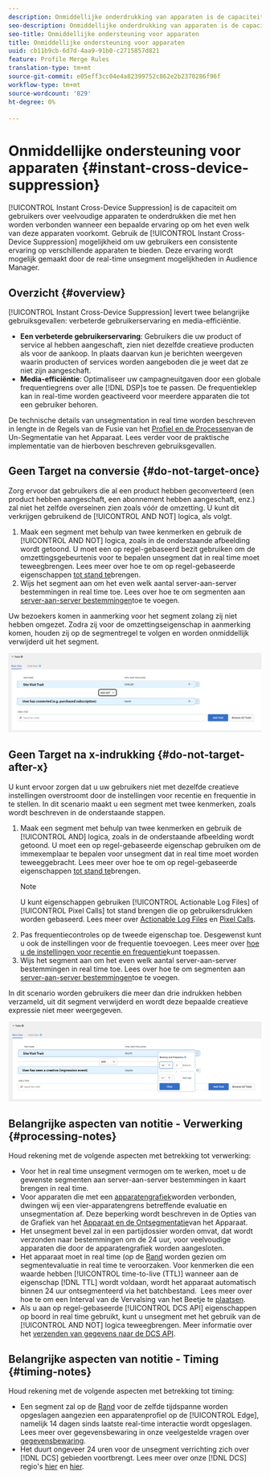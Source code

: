 ```yaml
---
description: Onmiddellijke onderdrukking van apparaten is de capaciteit om gebruikers over veelvoudige apparaten te onderdrukken die met hen worden verbonden wanneer een bepaalde ervaring op om het even welk van deze apparaten voorkomt. Met de functie Onmiddellijke ondersteuning voor apparaten kunt u uw gebruikers een consistente ervaring bieden op alle apparaten. Deze ervaring wordt mogelijk gemaakt door de real-time unsegment mogelijkheden in Audience Manager.
seo-description: Onmiddellijke onderdrukking van apparaten is de capaciteit om gebruikers over veelvoudige apparaten te onderdrukken die met hen worden verbonden wanneer een bepaalde ervaring op om het even welk van deze apparaten voorkomt. Met de functie Onmiddellijke ondersteuning voor apparaten kunt u uw gebruikers een consistente ervaring bieden op alle apparaten. Deze ervaring wordt mogelijk gemaakt door de real-time unsegment mogelijkheden in Audience Manager.
seo-title: Onmiddellijke ondersteuning voor apparaten
title: Onmiddellijke ondersteuning voor apparaten
uuid: cb11b9cb-6d7d-4aa9-91b0-c2715857d821
feature: Profile Merge Rules
translation-type: tm+mt
source-git-commit: e05eff3cc04e4a82399752c862e2b2370286f96f
workflow-type: tm+mt
source-wordcount: '829'
ht-degree: 0%

---
```



# Onmiddellijke ondersteuning voor apparaten {#instant-cross-device-suppression}

[!UICONTROL Instant Cross-Device Suppression] is de capaciteit om gebruikers over veelvoudige apparaten te onderdrukken die met hen worden verbonden wanneer een bepaalde ervaring op om het even welk van deze apparaten voorkomt. Gebruik de [!UICONTROL Instant Cross-Device Suppression] mogelijkheid om uw gebruikers een consistente ervaring op verschillende apparaten te bieden. Deze ervaring wordt mogelijk gemaakt door de real-time unsegment mogelijkheden in Audience Manager.

## Overzicht {#overview}

[!UICONTROL Instant Cross-Device Suppression] levert twee belangrijke gebruiksgevallen: verbeterde gebruikerservaring en media-efficiëntie.

* **Een verbeterde gebruikerservaring**: Gebruikers die uw product of service al hebben aangeschaft, zien niet dezelfde creatieve producten als voor de aankoop. In plaats daarvan kun je berichten weergeven waarin producten of services worden aangeboden die je weet dat ze niet zijn aangeschaft.
* **Media-efficiëntie**: Optimaliseer uw campagneuitgaven door een globale frequentiegrens over alle [!DNL DSP]s toe te passen. De frequentieklep kan in real-time worden geactiveerd voor meerdere apparaten die tot een gebruiker behoren.

De technische details van unsegmentation in real time worden beschreven in lengte in de Regels van de Fusie van het [Profiel en de Processen](merge-rule-unsegment.md)van de Un-Segmentatie van het Apparaat. Lees verder voor de praktische implementatie van de hierboven beschreven gebruiksgevallen.

## Geen Target na conversie {#do-not-target-once}

Zorg ervoor dat gebruikers die al een product hebben geconverteerd (een product hebben aangeschaft, een abonnement hebben aangeschaft, enz.) zal niet het zelfde overseinen zien zoals vóór de omzetting. U kunt dit verkrijgen gebruikend de [!UICONTROL AND NOT] logica, als volgt.

1. Maak een segment met behulp van twee kenmerken en gebruik de [!UICONTROL AND NOT] logica, zoals in de onderstaande afbeelding wordt getoond. U moet een op regel-gebaseerd bezit gebruiken om de omzettingsgebeurtenis voor te bepalen unsegment dat in real time moet teweegbrengen. Lees meer over hoe te om op regel-gebaseerde eigenschappen [tot stand te](../traits/create-onboarded-rule-based-traits.md)brengen.
2. Wijs het segment aan om het even welk aantal server-aan-server bestemmingen in real time toe. Lees over hoe te om segmenten aan [server-aan-server bestemmingen](../destinations/add-edit-segments.md)toe te voegen.

Uw bezoekers komen in aanmerking voor het segment zolang zij niet hebben omgezet. Zodra zij voor de omzettingseigenschap in aanmerking komen, houden zij op de segmentregel te volgen en worden onmiddellijk verwijderd uit het segment.

![](assets/and_not_use_case.png)

## Geen Target na x-indrukking {#do-not-target-after-x}

U kunt ervoor zorgen dat u uw gebruikers niet met dezelfde creatieve instellingen overstroomt door de instellingen voor recentie en frequentie in te stellen. In dit scenario maakt u een segment met twee kenmerken, zoals wordt beschreven in de onderstaande stappen.

1. Maak een segment met behulp van twee kenmerken en gebruik de [!UICONTROL AND] logica, zoals in de onderstaande afbeelding wordt getoond. U moet een op regel-gebaseerde eigenschap gebruiken om de immexemplaar te bepalen voor unsegment dat in real time moet worden teweeggebracht. Lees meer over hoe te om op regel-gebaseerde eigenschappen [tot stand te](../traits/create-onboarded-rule-based-traits.md)brengen.
   >[!NOTE]
   >
   >U kunt eigenschappen gebruiken [!UICONTROL Actionable Log Files] of [!UICONTROL Pixel Calls] tot stand brengen die op gebruikersdrukken worden gebaseerd. Lees meer over [Actionable Log Files](../../integration/media-data-integration/actionable-log-files.md) en [Pixel Calls](../../integration/media-data-integration/impression-data-pixels.md).
2. Pas frequentiecontroles op de tweede eigenschap toe. Desgewenst kunt u ook de instellingen voor de frequentie toevoegen. Lees meer over [hoe u de instellingen voor recentie en frequentie](../segments/recency-and-frequency.md)kunt toepassen.
3. Wijs het segment aan om het even welk aantal server-aan-server bestemmingen in real time toe. Lees over hoe te om segmenten aan [server-aan-server bestemmingen](../destinations/add-edit-segments.md)toe te voegen.

In dit scenario worden gebruikers die meer dan drie indrukken hebben verzameld, uit dit segment verwijderd en wordt deze bepaalde creatieve expressie niet meer weergegeven.

![](assets/impressions_use_case.png)

## Belangrijke aspecten van notitie - Verwerking {#processing-notes}

Houd rekening met de volgende aspecten met betrekking tot verwerking:

* Voor het in real time unsegment vermogen om te werken, moet u de gewenste segmenten aan server-aan-server bestemmingen in kaart brengen in real time.
* Voor apparaten die met een [apparatengrafiek](profile-link-use-case.md#recommendations)worden verbonden, dwingen wij een vier-apparatengrens betreffende evaluatie en unsegmentation af. Deze beperking wordt beschreven in de Opties van de Grafiek van het [Apparaat en de Ontsegmentatie](merge-rule-unsegment.md#device-graph-options-unsegmentation)van het Apparaat. &#x200B;
* Het unsegment bevel zal in een partijdossier worden omvat, dat wordt verzonden naar bestemmingen om de 24 uur, voor veelvoudige apparaten die door de apparatengrafiek worden aangesloten.
* Het apparaat moet in real time (op de [Rand](../../reference/system-components/components-edge.md) worden gezien om segmentevaluatie in real time te veroorzaken. Voor kenmerken die een waarde hebben [!UICONTROL time-to-live (TTL)] wanneer aan de eigenschap [!DNL TTL] wordt voldaan, wordt het apparaat automatisch binnen 24 uur ontsegmenteerd via het batchbestand. &#x200B; Lees meer over hoe te om een Interval van de Vervalsing van het Beetje te [plaatsen](../traits/create-onboarded-rule-based-traits.md#set-expiration-interval).
* Als u aan op regel-gebaseerde [!UICONTROL DCS API] eigenschappen op boord in real time gebruikt, kunt u unsegment met het gebruik van de [!UICONTROL AND NOT] logica teweegbrengen. Meer informatie over het [verzenden van gegevens naar de DCS API](../../api/dcs-intro/dcs-event-calls/dcs-url-send.md). &#x200B;

## Belangrijke aspecten van notitie - Timing {#timing-notes}

Houd rekening met de volgende aspecten met betrekking tot timing:

* Een segment zal op de [Rand](../../reference/system-components/components-edge.md) voor de zelfde tijdspanne worden opgeslagen aangezien een apparatenprofiel op de [!UICONTROL Edge], namelijk 14 dagen sinds laatste real-time interactie wordt opgeslagen. Lees meer over gegevensbewaring in onze veelgestelde vragen over [gegevensbewaring](../../faq/faq-privacy.md#data-retention-faq).
* Het duurt ongeveer 24 uren voor de unsegment verrichting zich over [!DNL DCS] gebieden voortbrengt. Lees meer over onze [!DNL DCS] regio&#39;s [hier](../..//reference/system-components/components-data-collection.md) en [hier](../../api/dcs-intro/dcs-api-reference/dcs-regions.md).
